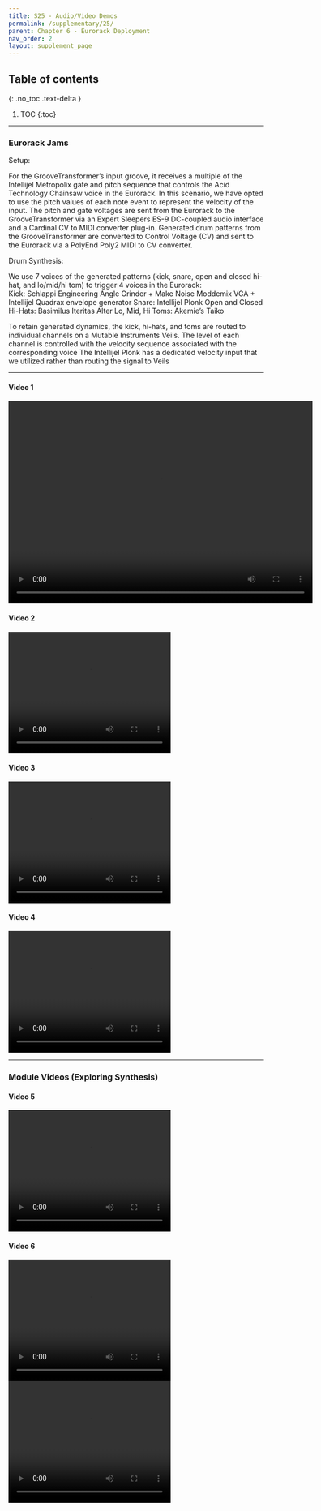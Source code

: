 ```yaml
---
title: S25 - Audio/Video Demos
permalink: /supplementary/25/
parent: Chapter 6 - Eurorack Deployment
nav_order: 2
layout: supplement_page
---
```


## Table of contents
{: .no_toc .text-delta }

1. TOC
{:toc}


---
### Eurorack Jams

Setup: 

For the GrooveTransformer’s input groove, it receives a multiple of the Intellijel Metropolix gate and pitch sequence that controls the Acid Technology Chainsaw voice in the Eurorack. 
In this scenario, we have opted to use the pitch values of each note event to represent the velocity of the input. 
The pitch and gate voltages are sent from the Eurorack to the GrooveTransformer via an Expert Sleepers ES-9 DC-coupled audio interface and a Cardinal CV to MIDI converter plug-in.
Generated drum patterns from the GrooveTransformer are converted to Control Voltage (CV) and sent to the Eurorack via a PolyEnd Poly2 MIDI to CV converter.

Drum Synthesis:

We use 7 voices of the generated patterns (kick, snare, open and closed hi-hat, and lo/mid/hi tom) to trigger 4 voices in the Eurorack:  
Kick: Schlappi Engineering Angle Grinder + Make Noise Moddemix VCA + Intellijel Quadrax envelope generator
Snare: Intellijel Plonk
Open and Closed Hi-Hats: Basimilus Iteritas Alter
Lo, Mid, Hi Toms: Akemie’s Taiko

To retain generated dynamics, the kick, hi-hats, and toms are routed to individual channels on a Mutable Instruments Veils.  The level of each channel is controlled with the velocity sequence associated with the corresponding voice	
The Intellijel Plonk has a dedicated velocity input that we utilized rather than routing the signal to Veils

---

#### Video 1

<video width="600" height="400" controls>
  <source src="/assets/ch56/video/Jam 3 - Pt1 - compressed_compressed.mp4" type="video/mp4">
  Your browser does not support the video tag.
</video>

#### Video 2

<video width="320" height="240" controls>
  <source src="/assets/ch56/video/Jam 3 - Pt2 - compressed_compressed.mp4" type="video/mp4">
  Your browser does not support the video tag.
</video>

#### Video 3


<video width="320" height="240" controls>
  <source src="/assets/ch56/video/Jam 3 - Pt3 - compressed_compressed.mp4" type="video/mp4">
  Your browser does not support the video tag.
</video>

#### Video 4

<video width="320" height="240" controls>
  <source src="/assets/ch56/video/Jam2 - pt1 - compressed_compressed.mp4" type="video/mp4">
  Your browser does not support the video tag.
</video>

---

### Module Videos (Exploring Synthesis)

#### Video 5

<video width="320" height="240" controls>
  <source src="/assets/ch56/video/GT Demo_compressed.mp4" type="video/mp4">
  Your browser does not support the video tag.
</video>

#### Video 6

<video width="320" height="240" controls>
  <source src="/assets/ch56/video/20230621_112345_compressed.mp4" type="video/mp4">
  Your browser does not support the video tag.
</video>

<br>

<video width="320" height="240" controls>
  <source src="/assets/ch56/video/20230621_114659_compressed.mp4" type="video/mp4">
  Your browser does not support the video tag.
</video>